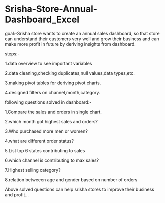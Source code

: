 # Srisha-Store-Annual-Dashboard_Excel
goal:-Srisha store wants to create an annual sales dashboard, so that store can understand their 
customers very well and grow their business and can make more profit in future by deriving insights from dashboard.

steps:-

1.data overview to see important variables

2.data cleaning,checking duplicates,null values,data types,etc.

3.making pivot tables for deriving pivot charts.

4.designed filters on channel,month,category.


following questions solved in dashboard:-

1.Compare the sales and orders in single chart.

2.which month got highest sales and orders?

3.Who purchased more men or women?

4.what are different order status?

5.List top 6 states contributing to sales

6.which channel is contributing to max sales?

7.Highest selling category?

8.relation betweeen age and gender based on number of orders 

Above solved questions can help srisha stores to improve their business and profit...


